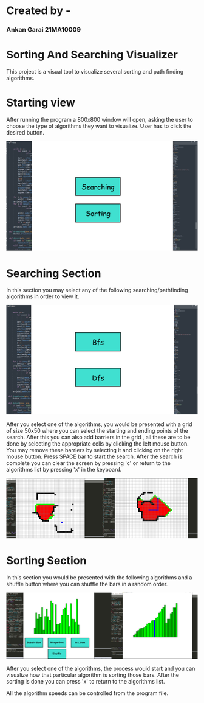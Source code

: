 # Created by -
### Ankan Garai 21MA10009
# Sorting And Searching Visualizer
This project is a visual tool to visualize several sorting and path finding algorithms.
# Starting view
After running the program a 800x800 window will open, asking the user to choose the type of algorithms they want to visualize. User has to click the desired button.

![Home](images/selection.PNG)
# Searching Section 
In this section you may select any of the following searching/pathfinding algorithms in order to view it.

![searchPage](images/searching.PNG)

After you select one of the algorithms, you would be presented with a grid of size 50x50 where you can select the starting and ending points of the search. After this you can also 
add barriers in the grid , all these are to be done by selecting the appropriate cells by clicking the left mouse button. You may remove these barriers by selecting it and clicking on the right mouse button. Press SPACE bar to start the search. After the search is
complete you can clear the screen by pressing 'c' or return to the algorithms list by pressing 'x' in the keyboard.

![mergeSearch](images/search.PNG)


# Sorting Section
In this section you would be presented with the following algorithms and a shuffle button where you can shuffle the bars in a random order.

![SortMerge](images/select.PNG)

After you select one of the algorithms, the process would start and you can visualize how that particular algorithm is sorting those bars. After the sorting is done you can 
press 'x' to return to the algorithms list. 

All the algorithm speeds can be controlled from the program file.
